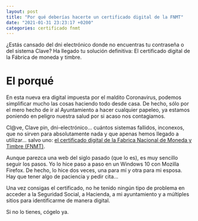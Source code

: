 ```yaml
---
layout: post
title: "Por qué deberías hacerte un certificado digital de la FNMT"
date: "2021-01-31 23:23:17 +0200"
categories: certificado fnmt
---
```


¿Estás cansado del dni electrónico donde no encuentras tu contraseña o del sistema Clave? Ha llegado tu solución definitiva: El certificado digital de la Fábrica de moneda y timbre. 

# El porqué

En esta nueva era digital impuesta por el maldito Coronavirus, podemos simplificar mucho las cosas haciendo todo desde casa. De hecho, sólo por el mero hecho de ir al Ayuntamiento a hacer cualquier papeleo, ya estamos poniendo en peligro nuestra salud por si acaso nos contagiamos. 

Cl@ve, Clave pin, dni-electrónico... cuántos sistemas fallidos, inconexos, que no sirven para absolutamente nada y que apenas hemos llegado a utilizar... salvo uno: [el certificado digital de la Fabrica Nacional de Moneda y Timbre (FNMT)](https://www.sede.fnmt.gob.es/certificados/persona-fisica/obtener-certificado-software). 

Aunque parezca una web del siglo pasado (que lo es), es muy sencillo seguir los pasos. Yo lo hice paso a paso en un Windows 10 con Mozilla Firefox. De hecho, lo hice dos veces, una para mí y otra para mi esposa. Hay que tener algo de paciencia y pedir cita...

Una vez consigas el certificado, no he tenido ningún tipo de problema en acceder a la Seguridad Social, a Hacienda, a mi ayuntamiento y a múltiples sitios para identificarme de manera digital. 

Si no lo tienes, cógelo ya. 

